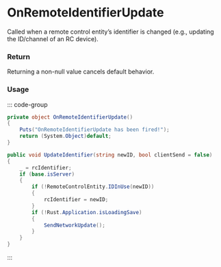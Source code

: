 # OnRemoteIdentifierUpdate
<Badge type="info" text="Entity"/><Badge type="danger" text="Carbon Compatible"/><Badge type="warning" text="Oxide Compatible"/>
Called when a remote control entity’s identifier is changed (e.g., updating the ID/channel of an RC device).

### Return
Returning a non-null value cancels default behavior.

### Usage
::: code-group
```csharp [Example]
private object OnRemoteIdentifierUpdate()
{
	Puts("OnRemoteIdentifierUpdate has been fired!");
	return (System.Object)default;
}
```
```csharp [Source — Assembly-CSharp @ PoweredRemoteControlEntity]
public void UpdateIdentifier(string newID, bool clientSend = false)
{
	_ = rcIdentifier;
	if (base.isServer)
	{
		if (!RemoteControlEntity.IDInUse(newID))
		{
			rcIdentifier = newID;
		}
		if (!Rust.Application.isLoadingSave)
		{
			SendNetworkUpdate();
		}
	}
}

```
:::
